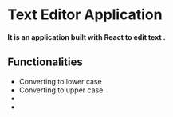 # Text Editor Application
#### It is an application built with React to edit text .

## Functionalities

* Converting to lower case 
* Converting to upper case
* 
*
